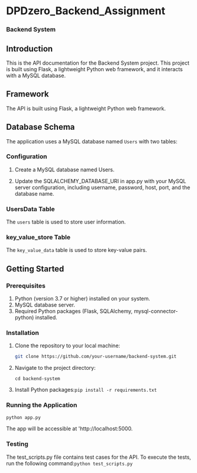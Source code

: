 # DPDzero_Backend_Assignment
### Backend System
## Introduction
This is the API documentation for the Backend System project. This project is built using Flask, a lightweight Python web framework, and it interacts with a MySQL database.

## Framework
The API is built using Flask, a lightweight Python web framework.

## Database Schema
The application uses a MySQL database named `Users` with two tables:
### Configuration

1. Create a MySQL database named Users.

2. Update the SQLALCHEMY_DATABASE_URI in app.py with your MySQL server configuration, including username, password, host, port, and the database name.
   
### UsersData Table
The `users` table is used to store user information.
### key_value_store Table
The `key_value_data` table is used to store key-value pairs.
## Getting Started

### Prerequisites
1. Python (version 3.7 or higher) installed on your system.
2. MySQL database server.
3. Required Python packages (Flask, SQLAlchemy, mysql-connector-python) installed.

### Installation
1. Clone the repository to your local machine:

   ```bash
   git clone https://github.com/your-username/backend-system.git

2. Navigate to the project directory:

    `cd backend-system`
3. Install Python packages:`pip install -r requirements.txt`

### Running the Application
 ```bash
python app.py
```
The app will be accessible at   'http://localhost:5000.

### Testing
The test_scripts.py file contains test cases for the API. To execute the tests, 
run the following command:`python test_scripts.py`


